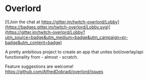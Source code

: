 # Overlord

[![Join the chat at https://gitter.im/twitch-overlord/Lobby](https://badges.gitter.im/twitch-overlord/Lobby.svg)](https://gitter.im/twitch-overlord/Lobby?utm_source=badge&utm_medium=badge&utm_campaign=pr-badge&utm_content=badge)

A pretty ambitious project to create an app that unites bot/overlay/api functionality from - almost - scratch.

Feature suggestions are welcome! https://github.com/AlfredDobradi/overlord/issues
